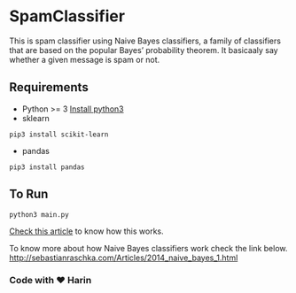 # SpamClassifier
This is spam classifier using Naive Bayes classifiers, a family of classifiers that are based on the popular Bayes’
probability theorem. It basicaaly say whether a given message is spam or not. 

## Requirements

* Python >= 3
[Install python3](https://www.python.org/downloads/)
* sklearn
```
pip3 install scikit-learn 
```

* pandas

```
pip3 install pandas 
```


## To Run
```
python3 main.py
```

<a href="https://medium.com/@iamHarin/spam-classifier-in-12-lines-38744dcdcda8"> Check this article</a> to know how this works.

To know more about how Naive Bayes classifiers work check the link below.
http://sebastianraschka.com/Articles/2014_naive_bayes_1.html


### Code with :heart: Harin
